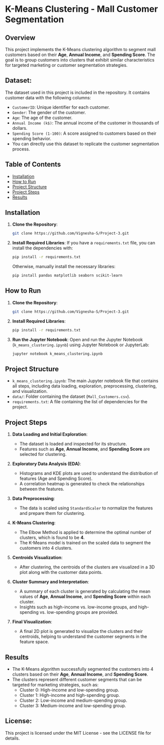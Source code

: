 # K-Means Clustering - Mall Customer Segmentation

## Overview
This project implements the K-Means clustering algorithm to segment mall customers based on their **Age**, **Annual Income**, and **Spending Score**. The goal is to group customers into clusters that exhibit similar characteristics for targeted marketing or customer segmentation strategies.

## Dataset:

The dataset used in this project is included in the repository. It contains customer data with the following columns:

- `CustomerID`: Unique identifier for each customer.
- `Gender`: The gender of the customer.
- `Age`: The age of the customer.
- `Annual Income (k$)`: The annual income of the customer in thousands of dollars.
- `Spending Score (1-100)`: A score assigned to customers based on their spending behavior.
- You can directly use this dataset to replicate the customer segmentation process.

## Table of Contents
- [Installation](#installation)
- [How to Run](#how-to-run)
- [Project Structure](#project-structure)
- [Project Steps](#project-steps)
- [Results](#results)

## Installation
1. **Clone the Repository**:
   ```bash
   git clone https://github.com/Vignesha-S/Project-3.git
   ```

2. **Install Required Libraries**:
   If you have a `requirements.txt` file, you can install the dependencies with:
   ```bash
   pip install -r requirements.txt
   ```

   Otherwise, manually install the necessary libraries:
   ```bash
   pip install pandas matplotlib seaborn scikit-learn
   ```

## How to Run
1. **Clone the Repository**:
   ```bash
   git clone https://github.com/Vignesha-S/Project-3.git
   ```

2. **Install Required Libraries**:
   ```bash
   pip install -r requirements.txt
   ```

3. **Run the Jupyter Notebook**:
   Open and run the Jupyter Notebook (`k_means_clustering.ipynb`) using Jupyter Notebook or JupyterLab:
   ```bash
   jupyter notebook k_means_clustering.ipynb
   ```

## Project Structure
- `k_means_clustering.ipynb`: The main Jupyter notebook file that contains all steps, including data loading, exploration, preprocessing, clustering, and visualization.
- `data/`: Folder containing the dataset (`Mall_Customers.csv`).
- `requirements.txt`: A file containing the list of dependencies for the project.

## Project Steps
1. **Data Loading and Initial Exploration**:
   - The dataset is loaded and inspected for its structure.
   - Features such as **Age**, **Annual Income**, and **Spending Score** are selected for clustering.

2. **Exploratory Data Analysis (EDA)**:
   - Histograms and KDE plots are used to understand the distribution of features (Age and Spending Score).
   - A correlation heatmap is generated to check the relationships between the features.

3. **Data Preprocessing**:
   - The data is scaled using `StandardScaler` to normalize the features and prepare them for clustering.

4. **K-Means Clustering**:
   - The Elbow Method is applied to determine the optimal number of clusters, which is found to be **4**.
   - The K-Means model is trained on the scaled data to segment the customers into 4 clusters.

5. **Centroids Visualization**:
   - After clustering, the centroids of the clusters are visualized in a 3D plot along with the customer data points.

6. **Cluster Summary and Interpretation**:
   - A summary of each cluster is generated by calculating the mean values of **Age**, **Annual Income**, and **Spending Score** within each cluster.
   - Insights such as high-income vs. low-income groups, and high-spending vs. low-spending groups are provided.

7. **Final Visualization**:
   - A final 2D plot is generated to visualize the clusters and their centroids, helping to understand the customer segments in the feature space.

## Results
- The K-Means algorithm successfully segmented the customers into 4 clusters based on their **Age**, **Annual Income**, and **Spending Score**.
- The clusters represent different customer segments that can be targeted for marketing strategies, such as:
  - Cluster 0: High-income and low-spending group.
  - Cluster 1: High-income and high-spending group.
  - Cluster 2: Low-income and medium-spending group.
  - Cluster 3: Medium-income and low-spending group.

## License:

This project is licensed under the MIT License - see the LICENSE file for details.
